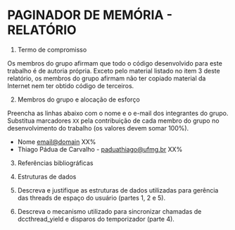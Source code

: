 # PAGINADOR DE MEMÓRIA - RELATÓRIO

1. Termo de compromisso

Os membros do grupo afirmam que todo o código desenvolvido para este
trabalho é de autoria própria.  Exceto pelo material listado no item
3 deste relatório, os membros do grupo afirmam não ter copiado
material da Internet nem ter obtido código de terceiros.

2. Membros do grupo e alocação de esforço

Preencha as linhas abaixo com o nome e o e-mail dos integrantes do
grupo.  Substitua marcadores `XX` pela contribuição de cada membro
do grupo no desenvolvimento do trabalho (os valores devem somar
100%).

  * Nome <email@domain> XX%
  * Thiago Pádua de Carvalho - paduathiago@ufmg.br XX%

3. Referências bibliográficas

4. Estruturas de dados

  1. Descreva e justifique as estruturas de dados utilizadas para
     gerência das threads de espaço do usuário (partes 1, 2 e 5).

  2. Descreva o mecanismo utilizado para sincronizar chamadas de
     dccthread_yield e disparos do temporizador (parte 4).
